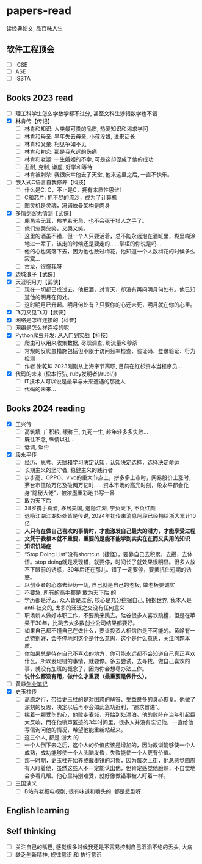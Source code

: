 # papers-read
读经典论文, 品百味人生
## 软件工程顶会
- [ ] ICSE
- [ ] ASE
- [ ] ISSTA

## Books 2023 read
- [ ] 理工科学生怎么学数学都不过分, 甚至文科生涉猎数学也不错
- [x] 林肯传【传记】
  - [ ] 林肯和知识: 人类最可贵的品质, 热爱知识和渴求学问
  - [ ] 林肯和母亲: 早年失去母亲, 小孩没娘, 说来话长
  - [ ] 林肯和父亲: 相见争如不见
  - [ ] 林肯和初恋: 那是我永远的伤痛
  - [ ] 林肯和老婆: 一生婚姻的不幸, 可是这却促成了他的成功
  - [ ] 忍耐, 克制, 谦虚, 好学和等待
  - [ ] 林肯被刺杀: 我很庆幸他去了天堂, 他来这里之后, 一直不快乐。
- [ ] 嵌入式C语言自我修养【科技】
  - [ ] 什么是C: C，不止是C，拥有本质性思维!
  - [ ] C和芯片: 抓不尽的流沙，成为了计算机
  - [ ] 图灵机是灵魂，冯诺依曼架构是肉身
- [x] 多情剑客无情剑【武侠】
  - [ ] 鹿角若无茸，羚羊若无角，也不会死于猎人之手了。
  - [ ] 他们忽哭忽笑，又哭又笑。
  - [ ] 这里的酒虽不错，但一个人只要活着，总不能永远泡在酒缸里，糊里糊涂地过一辈子，该走的时候还是要走的......掌柜的你说是吗...
  - [ ] 他的心也沉落下去，因为他也数过梅花，他知道一个人数梅花的时候多么寂寞...
  - [ ] 古龙，很懂我呀
- [x] 边城浪子【武侠】
- [x] 天涯明月刀【武侠】
  - [ ] 现在一切都已成过去。他把酒，对青天，却没有再问明月何处有。他已知道他的明月在何处。
  - [ ] 这时明月已升起。明月何处有？只要你的心还未死，明月就在你的心里。
- [x] 飞刀又见飞刀【武侠】
- [x]  网络是怎样连接的【科普】
  - [ ] 网络是怎么样连接的呢
- [x] Python爬虫开发: 从入门到实战【科技】
  - [ ]  爬虫可以用来收集数据, 尽职调查, 刷流量和秒杀
  - [ ]  常规的反爬虫措施包括但不限于访问频率检查、验证码、登录验证、行为检测
  - [ ]  作者 谢乾坤 2023刚刚从上海字节离职, 目前在红杉资本当程序员...
- [x] 代码的未来 (松本行弘, ruby发明者(/rubi/))
  - [ ] IT技术人可以说是最早与未来遭遇的那批人
  - [ ] 代码的未来...
## Books 2024 reading
- [x] 王兴传
  - [ ] 高筑墙, 广积粮, 缓称王, 九死一生, 趁年轻多多失败...
  - [ ] 既往不念, 纵情以往...
  - [ ] 低调, 饭否
- [x] 段永平传
  - [ ] 经历、思考、天赋和学习决定认知，认知决定选择，选择决定命运
  - [ ] 长期主义的坚守者, 稳健主义的践行者
  - [ ] 步步高、OPPO、vivo的重大节点上，拼多多上市时，网易股价上涨时，茅台市值破万亿及破两万亿时……资本市场的高光时刻，段永平都会化身“隐秘大佬”，被浓墨重彩地书写一番
  - [ ] 敢为天下后
  - [ ] 38岁携手真爱, 移居美国, 退隐江湖, 宁负天下, 不负红颜
  - [ ] 退隐江湖江湖处处皆是传说, 2024年初传来消息阿段已经捐给浙大累计10亿
  - [ ] **人只有在做自己喜欢的事情时，才能激发自己最大的潜力，才能享受过程**
  - [ ] **文凭于我根本就不重要，重要的是能不能学到实实在在而又实用的知识**
  - [ ] **知识饥渴症**
  - [ ] “Stop Doing List”没有shortcut（捷径），要靠自己去积累，去攒，去体悟。stop doing就是发现错，就要停，时间长了就效果很明显。很多人放不下眼前的诱惑，30年后还在那儿。错了一定要停，要抵抗住短期的诱惑。
  - [ ] 以创业者的心态去经历一切, 自己就是自己的老板, 做老板要诚实
  - [ ] 不要急, 所有的高手都是 敢为天下后 的
  - [ ] 学历都是浮云, 众人皆是过客, 核心是充分挖掘自己, 拥抱世界, 我本人是anti-社交的, 太多的泛泛之交没有任何意义
  - [ ] 职场新人做好本职工作，不要跳来跳去。硅谷很多人喜欢跳槽，但是在苹果干30年，比跳去大多数创业公司结果都要好。
  - [ ] 如果自己都不懂自己在做什么，要让投资人相信你是不可能的。黄峥有一点特别好，会不停地问这个是什么意思，这个是什么意思，关注问题本质。
  - [ ] 你如果总是待在自己不喜欢的地方，你可能永远都不会知道自己真正喜欢什么。所以发现错的事情，就要停。多去尝试，去寻找。做自己喜欢的事，就没有加班的概念了，因为你会想尽办法工作。
  - [ ] **说什么都没有用，做什么才重要（最重要是做什么）。**
- [ ] 黄峥[创业笔记](https://zhuanlan.zhihu.com/p/351355341)
- [x] 史玉柱传
  - [ ] 高原之行，带给史玉柱的是对困惑的解答、受益良多的身心恢复。他做了深刻的反思，决定以后再不会如此急功近利，“追求冒进”。
  - [ ] 揣着一颗受伤的心，他败走麦城，开始到处漂泊。他的败阵在当年引起巨大反响，而在他销声匿迹的3年时间里，很多人并没有忘记他，一直给他写信询问他的情况，希望他能重新站起来。
  - [ ] 这三个人, 都是 浙大 的
  - [ ] 一个人倒下去之后，这个人的价值应该是增加的，因为教训能够使一个人成熟，成功能够使一个人头脑发昏，失败能使一个人更有价值。
  - [ ] 那一时期，史玉柱开始养成戴墨镜的习惯，因为每次上街，他总感觉四周有人盯着他，虽然这些人不一定能认出他，但肯定感觉他脸熟，不自觉地会多看几眼。他心里特别难受，就好像做错事被人盯着一样。
- [ ] 三国演义
  - [ ] B站有老板电视剧, 很有味道和嚼头的, 都是悲剧呀...  
## English learning
## Self thinking
- [ ] 关注自己的嘴巴, 感觉很多时候我还是不容易控制自己滔滔不绝的舌头, 大病
- [ ] 缺乏创新精神, 规律意识 和 执行意识
